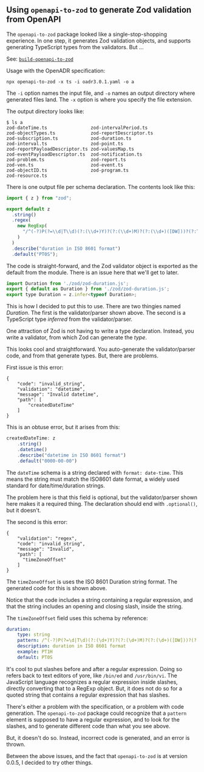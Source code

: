 

## Using `openapi-to-zod` to generate Zod validation from OpenAPI

The `openapi-to-zod` package looked like a single-stop-shopping experience.  In one step, it generates Zod validation objects, and supports generating TypeScript types from the validators.  But ...

See: [`build-openapi-to-zod`](./build-openapi-to-zod.js)

Usage with the OpenADR specification:

```
npx openapi-to-zod -x ts -i oadr3.0.1.yaml -o a
```

The `-i` option names the input file, and `-o` names an output directory where generated files land.  The `-x` option is where you specify the file extension.

The output directory looks like:

```
$ ls a
zod-dateTime.ts                zod-intervalPeriod.ts
zod-objectTypes.ts             zod-reportDescriptor.ts
zod-subscription.ts            zod-duration.ts
zod-interval.ts                zod-point.ts
zod-reportPayloadDescriptor.ts zod-valuesMap.ts
zod-eventPayloadDescriptor.ts  zod-notification.ts
zod-problem.ts                 zod-report.ts
zod-ven.ts                     zod-event.ts
zod-objectID.ts                zod-program.ts
zod-resource.ts
```

There is one output file per schema declaration.  The contents look like this:

```js
import { z } from "zod";

export default z
  .string()
  .regex(
    new RegExp(
      "/^(-?)P(?=\\d|T\\d)(?:(\\d+)Y)?(?:(\\d+)M)?(?:(\\d+)([DW]))?(?:T(?:(\\d+)H)?(?:(\\d+)M)?(?:(\\d+(?:\\.\\d+)?)S)?)?$/"
    )
  )
  .describe("duration in ISO 8601 format")
  .default("PT0S");
```

The code is straight-forward, and the Zod validator object is exported as the default from the module.  There is an issue here that we'll get to later.

```js
import Duration from './zod/zod-duration.js';
export { default as Duration } from './zod/zod-duration.js';
export type Duration = z.infer<typeof Duration>;
```

This is how I decided to put this to use.  There are two thingies named _Duration_.  The first is the validator/parser shown above.  The second is a TypeScript type _inferred_ from the validator/parser.

One attraction of Zod is not having to write a type declaration.  Instead, you write a validator, from which Zod can generate the _type_.

This looks cool and straightforward.  You auto-generate the validator/parser code, and from that generate types.  But, there are problems.

First issue is this error:

```
{
    "code": "invalid_string",
    "validation": "datetime",
    "message": "Invalid datetime",
    "path": [
        "createdDateTime"
    ]
}
```

This is an obtuse error, but it arises from this:

```js
createdDateTime: z
    .string()
    .datetime()
    .describe("datetime in ISO 8601 format")
    .default("0000-00-00")
```

The `dateTime` schema is a string declared with `format: date-time`.  This means the string must match the ISO8601 date format, a widely used standard for date/time/duration strings.

The problem here is that this field is optional, but the validator/parser shown here makes it a required thing.  The declaration should end with `.optional()`, but it doesn't.

The second is this error:

```
{
    "validation": "regex",
    "code": "invalid_string",
    "message": "Invalid",
    "path": [
      "timeZoneOffset"
    ]
}
```

The `timeZoneOffset` is uses the ISO 8601 Duration string format.  The generated code for this is shown above.

Notice that the code includes a string containing a regular expression, and that the string includes an opening and closing slash, inside the string.

The `timeZoneOffset` field uses this schema by reference:

```yaml
duration:
    type: string
    pattern: /^(-?)P(?=\d|T\d)(?:(\d+)Y)?(?:(\d+)M)?(?:(\d+)([DW]))?(?:T(?:(\d+)H)?(?:(\d+)M)?(?:(\d+(?:\.\d+)?)S)?)?$/
    description: duration in ISO 8601 format
    example: PT1H
    default: PT0S
```

It's cool to put slashes before and after a regular expression.  Doing so refers back to text editors of yore, like `/bin/ed` and `/usr/bin/vi`.  The JavaScript language recognizes a regular expression inside slashes, directly converting that to a RegExp object.  But, it does not do so for a quoted string that contains a regular expression that has slashes.

There's either a problem with the specification, or a problem with code generation.  The `openapi-to-zod` package could recognize that a `pattern` element is supposed to have a regular expression, and to look for the slashes, and to generate different code than what you see above.

But, it doesn't do so.  Instead, incorrect code is generated, and an error is thrown.

Between the above issues, and the fact that `openapi-to-zod` is at version 0.0.5, I decided to try other things.

